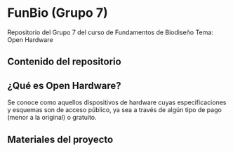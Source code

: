 # FunBio (Grupo 7)
Repositorio del Grupo 7 del curso de Fundamentos de Biodiseño
Tema: Open Hardware
## Contenido del repositorio 

## ¿Qué es Open Hardware?
Se conoce como aquellos dispositivos de hardware cuyas especificaciones y esquemas son de acceso público, ya sea a través de algún tipo de pago (menor a la original) o gratuito.

## Materiales del proyecto
